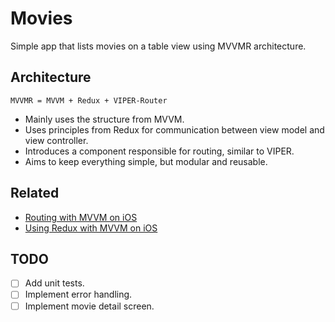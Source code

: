 # Movies

Simple app that lists movies on a table view using MVVMR architecture.

## Architecture

```MVVMR = MVVM + Redux + VIPER-Router```

- Mainly uses the structure from MVVM.
- Uses principles from Redux for communication between view model and view controller.
- Introduces a component responsible for routing, similar to VIPER.
- Aims to keep everything simple, but modular and reusable.

## Related

- [Routing with MVVM on iOS](https://medium.com/@gokselkoksal/routing-with-mvvm-on-ios-f22d021ad2b2)
- [Using Redux with MVVM on iOS](https://medium.com/@gokselkoksal/using-redux-with-mvvm-on-ios-18212454d676)

## TODO

- [ ] Add unit tests.
- [ ] Implement error handling.
- [ ] Implement movie detail screen.
